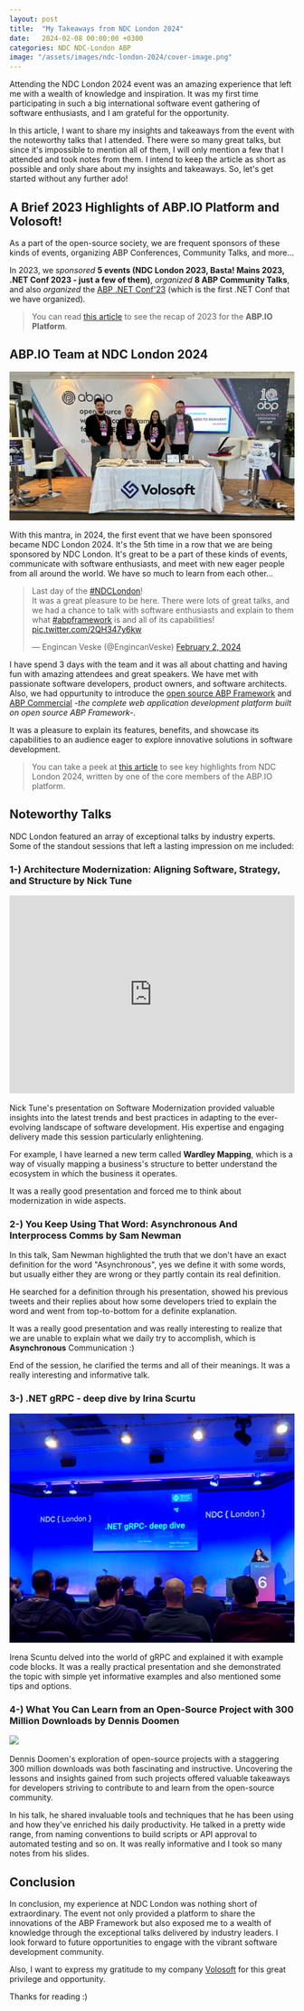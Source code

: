 ```yaml
---
layout: post
title:  "My Takeaways from NDC London 2024"
date:   2024-02-08 00:00:00 +0300
categories: NDC NDC-London ABP
image: "/assets/images/ndc-london-2024/cover-image.png"
---
```


Attending the NDC London 2024 event was an amazing experience that left me with a wealth of knowledge and inspiration. It was my first time participating in such a big international software event gathering of software enthusiasts, and I am grateful for the opportunity.

In this article, I want to share my insights and takeaways from the event with the noteworthy talks that I attended. There were so many great talks, but since it's impossible to mention all of them, I will only mention a few that I attended and took notes from them. I intend to keep the article as short as possible and only share about my insights and takeaways. So, let's get started without any further ado!

## A Brief 2023 Highlights of ABP.IO Platform and Volosoft!

As a part of the open-source society, we are frequent sponsors of these kinds of events, organizing ABP Conferences, Community Talks, and more...

In 2023, we *sponsored* **5 events (NDC London 2023, Basta! Mains 2023, .NET Conf 2023 - just a few of them)**, *organized* **8 ABP Community Talks**, and also *organized* the [ABP .NET Conf'23](https://abp.io/conference/2023) (which is the first .NET Conf that we have organized). 

> You can read [this article](https://blog.abp.io/abp/ABP.IO-Platform-2023-Wrap-Up) to see the recap of 2023 for the **ABP.IO Platform**.

## ABP.IO Team at NDC London 2024

![](/assets/images/ndc-london-2024/abp-team.png)

With this mantra, in 2024, the first event that we have been sponsored became NDC London 2024. It's the 5th time in a row that we are being sponsored by NDC London. It's great to be a part of these kinds of events, communicate with software enthusiasts, and meet with new eager people from all around the world. We have so much to learn from each other...

<blockquote class="twitter-tweet"><p lang="en" dir="ltr">Last day of the <a href="https://twitter.com/hashtag/NDCLondon?src=hash&amp;ref_src=twsrc%5Etfw">#NDCLondon</a>! <br>It was a great pleasure to be here. There were lots of great talks, and we had a chance to talk with software enthusiasts and explain to them what <a href="https://twitter.com/hashtag/abpframework?src=hash&amp;ref_src=twsrc%5Etfw">#abpframework</a> is and all of its capabilities! <a href="https://t.co/2QH347y6kw">pic.twitter.com/2QH347y6kw</a></p>&mdash; Engincan Veske (@EngincanVeske) <a href="https://twitter.com/EngincanVeske/status/1753385212543635809?ref_src=twsrc%5Etfw">February 2, 2024</a></blockquote> <script async src="https://platform.twitter.com/widgets.js" charset="utf-8"></script>

I have spend 3 days with the team and it was all about chatting and having fun with amazing attendees and great speakers. We have met with passionate software developers, product owners, and software architects. Also, we had oppurtunity to introduce the [open source ABP Framework](https://github.com/abpframework/abp) and [ABP Commercial](https://commercial.abp.io/) *-the complete web application development platform built on open source ABP Framework-*.

It was a pleasure to explain its features, benefits, and showcase its capabilities to an audience eager to explore innovative solutions in software development. 

> You can take a peek at [this article](https://blog.abp.io/abp/NDC-London-2024-ABP.IO-Key-Highlights) to see key highlights from NDC London 2024, written by one of the core members of the ABP.IO platform.

## Noteworthy Talks

NDC London featured an array of exceptional talks by industry experts. Some of the standout sessions that left a lasting impression on me included:

### 1-) Architecture Modernization: Aligning Software, Strategy, and Structure by Nick Tune

<iframe src="https://www.linkedin.com/embed/feed/update/urn:li:share:7158500555768692736" height="350" width="504" frameborder="0" allowfullscreen="" title="Embedded post"></iframe>

Nick Tune's presentation on Software Modernization provided valuable insights into the latest trends and best practices in adapting to the ever-evolving landscape of software development. His expertise and engaging delivery made this session particularly enlightening.

For example, I have learned a new term called **Wardley Mapping**, which is a way of visually mapping a business's structure to better understand the ecosystem in which the business it operates. 

It was a really good presentation and forced me to think about modernization in wide aspects.

### 2-) You Keep Using That Word: Asynchronous And Interprocess Comms by Sam Newman

In this talk, Sam Newman highlighted the truth that we don't have an exact definition for the word "Asynchronous", yes we define it with some words, but usually either they are wrong or they partly contain its real definition. 

He searched for a definition through his presentation, showed his previous tweets and their replies about how some developers tried to explain the word and went from top-to-bottom for a definite explanation.

It was a really good presentation and was really interesting to realize that we are unable to explain what we daily try to accomplish, which is **Asynchronous** Communication :)

End of the session, he clarified the terms and all of their meanings. It was a really interesting and informative talk.

### 3-) .NET gRPC - deep dive by Irina Scurtu

![](/assets/images/ndc-london-2024/irina-scurtu-grpc.jpg)

Irena Scuntu delved into the world of gRPC and explained it with example code blocks. It was a really practical presentation and she demonstrated the topic with simple yet informative examples and also mentioned some tips and options.

### 4-) What You Can Learn from an Open-Source Project with 300 Million Downloads by Dennis Doomen

![](/assets/images/ndc-london-2024/dennis-doomen-open-source.png)

Dennis Doomen's exploration of open-source projects with a staggering 300 million downloads was both fascinating and instructive. Uncovering the lessons and insights gained from such projects offered valuable takeaways for developers striving to contribute to and learn from the open-source community.

In his talk, he shared invaluable tools and techniques that he has been using and how they've enriched his daily productivity. He talked in a pretty wide range, from naming conventions to build scripts or API approval to automated testing and so on. It was really informative and I took so many notes from his slides.

## Conclusion

In conclusion, my experience at NDC London was nothing short of extraordinary. The event not only provided a platform to share the innovations of the ABP Framework but also exposed me to a wealth of knowledge through the exceptional talks delivered by industry leaders. I look forward to future opportunities to engage with the vibrant software development community.

Also, I want to express my gratitude to my company [Volosoft](https://volosoft.com/) for this great privilege and opportunity.

Thanks for reading :)